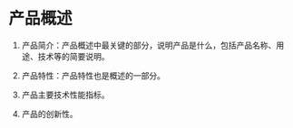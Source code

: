 # 产品概述

1. 产品简介：产品概述中最关键的部分，说明产品是什么，包括产品名称、用途、技术等的简要说明。

2. 产品特性：产品特性也是概述的一部分。

3. 产品主要技术性能指标。

4. 产品的创新性。